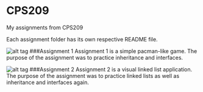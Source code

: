 CPS209
======

My assignments from CPS209

Each assignment folder has its own respective README file.

![alt tag](https://raw.githubusercontent.com/iMiiTH/CPS207/master/Year%201/CPS209%20Computer%20Science%20II/A1Screenshot.png)
###Assignment 1
Assignment 1 is a simple pacman-like game. The purpose of the assignment was to practice inheritance and interfaces.

![alt tag](https://raw.githubusercontent.com/iMiiTH/CPS207/master/Year%201/CPS209%20Computer%20Science%20II/A2Screenshot.png)
###Assignment 2
Assignment 2 is a visual linked list application. The purpose of the assignment was to practice linked lists as well as inheritance and interfaces again. 
